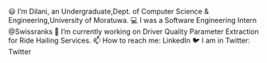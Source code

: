 
😃 I’m Dilani, an Undergraduate,Dept. of Computer Science & Engineering,University of Moratuwa.
💻 I was a Software Engineering Intern @Swissranks
🌱 I’m currently working on Driver Quality Parameter Extraction for Ride Hailing Services.
📫 How to reach me: LinkedIn
🐦 I am in Twitter: Twitter

<!---
dilanirajen/dilanirajen is a ✨ special ✨ repository because its `README.md` (this file) appears on your GitHub profile.
You can click the Preview link to take a look at your changes.
--->
